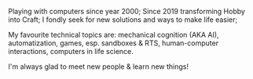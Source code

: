 Playing with computers since year 2000;
Since 2019 transforming Hobby into Craft;
I fondly seek for new solutions and ways to make life easier;

My favourite technical topics are: 
    mechanical cognition (AKA AI),
    automatization,
    games, esp. sandboxes & RTS,
    human-computer interactions,
    computers in life science.

I'm always glad to meet new people & learn new things!
